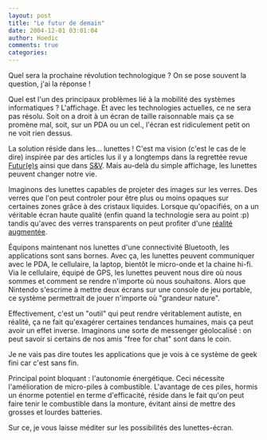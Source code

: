 ```yaml
---
layout: post
title: "Le futur de demain"
date: 2004-12-01 03:01:04
author: Hoedic
comments: true
categories: 
---
```



Quel sera la prochaine révolution technologique ? On se pose souvent la question, j'ai la réponse !

Quel est l'un des principaux problèmes lié à la mobilité des systèmes informatiques ? L'affichage. Et avec les technologies actuelles, ce ne sera pas résolu. Soit on a droit à un écran de taille raisonnable mais ça se promène mal, soit, sur un PDA ou un cel., l'écran est ridiculement petit on ne voit rien dessus.

La solution réside dans les... lunettes ! C'est ma vision (c'est le cas de le dire) inspirée par des articles lus il y a longtemps dans la regrettée revue [Futur(e)s](http://www.pressotech.com/fiches/fiche_mag.php3?id=510) ainsi que dans [S&V](http://www.science-et-vie.com/). Mais au-delà du simple affichage, les lunettes peuvent changer notre vie.

Imaginons des lunettes capables de projeter des images sur les verres. Des verres que l'on peut controler pour être plus ou moins opaques sur certaines zones grâce à des cristaux liquides. Lorsque qu'opacifiés, on a un véritable écran haute qualité (enfin quand la technologie sera au point :p) tandis qu'avec des verres transparents on peut profiter d'une [réalité augmentée](http://en.wikipedia.org/wiki/Augmented_reality).

Équipons maintenant nos lunettes d'une connectivité Bluetooth, les applications sont sans bornes. Avec ça, les lunettes peuvent communiquer avec le PDA, le cellulaire, la laptop, bientôt le micro-onde et la chaine hi-fi. Via le cellulaire, équipé de GPS, les lunettes peuvent nous dire où nous sommes et comment se rendre n'importe où nous souhaitons. Alors que Nintendo s'escrime à mettre deux écrans sur une console de jeu portable, ce système permettrait de jouer n'importe où "grandeur nature".

Effectivement, c'est un "outil" qui peut rendre véritablement autiste, en réalité, ça ne fait qu'exagérer certaines tendances humaines, mais ça peut avoir un effet inverse. Imaginons une sorte de messenger géolocalisé : on peut savoir si certains de nos amis "free for chat" sont dans le coin.

Je ne vais pas dire toutes les applications que je vois à ce système de geek fini car c'est sans fin.

Principal point bloquant : l'autonomie énergétique. Ceci nécessite l'amélioration de micro-piles à combustible. L'avantage de ces piles, hormis un énorme potentiel en terme d'efficacité, réside dans le fait qu'on peut faire tenir le combustible dans la monture, évitant ainsi de mettre des grosses et lourdes batteries.

Sur ce, je vous laisse méditer sur les possibilités des lunettes-écran.